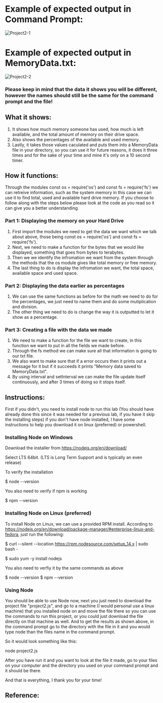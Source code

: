 # Example of expected output in Command Prompt: 
![Project2-1](https://github.com/millJosh/it3038c-scripts/assets/113854085/0d817b47-8ef4-4c13-bd80-d3850d9128fb)

# Example of expected output in MemoryData.txt:
![Project2-2](https://github.com/millJosh/it3038c-scripts/assets/113854085/2e031d0f-0022-43a1-9ed8-7d4f80a5e398)

### Please keep in mind that the data it shows you will be different, however the names should still be the same for the command prompt and the file!


## What it shows:
1. It shows how much memory someone has used, how much is left available, and the total amount of memory on their drive space. 
2. Also shows the percentages of the available and used memory.
3. Lastly, it takes those values caculated and puts them into a MemoryData file in your directory, so you can use it for future reasons, it does it three times and for the sake of your time and mine it's only on a 10 second timer. 

## How it functions: 
Through the modules const os = require('os') and const fs = require('fs') we can retreive information, such as the system memory in this case we can use it to find total, used and available hard drive memory. If you choose to follow along with the steps below please look at the code as you read so it can give you a better understanding. 

### Part 1: Displaying the memory on your Hard Drive
1. First import the modules we need to get the data we want which we talk about above, those being const os = require('os') and const fs = require('fs').
2. Next, we need to make a function for the bytes that we would like displayed, something that goes from bytes to terabytes.
3. Then we we identify the infromation we want from the system through the methods that the os module gives like total memory or free memory.
4. The last thing to do is display the infromation we want, the total space, available space and used space.

### Part 2: Displaying the data earlier as percentages
1. We can use the same functions as before for the math we need to do for the percentages, we just need to name them and do some mutiplication and division.
2. The other thing we need to do is change the way it is outputted to let it show as a percentage.

### Part 3: Creating a file with the data we made
1. We need to make a function for the file we want to create, in this function we want to put in all the fields we made before.
2. Through the fs method we can make sure all that information is going to our txt file.
3. We also want to make sure that if a error occurs then it prints out a message for it but if it succeeds it prints "Memory data saved to MemoryData.txt".
4. By using interval and setInterval we can make the file update itself continuously, and after 3 times of doing so it stops itself. 

## Instructions: 
First if you didn't, you need to install node to run this lab (You should have already done this since it was needed for a previous lab, if you have it skip the installing steps) if you don't have node installed, I have some instructions to help you download it on linux (preferred) or powershell.

### Installing Node on Windows
Download the installer from https://nodejs.org/en/download/

Select LTS 64bit. (LTS is Long Term Support and is typically an even release)

To verify the installation

$ node --version

You also need to verify if npm is working

$ npm --version

### Installing Node on Linux (preferred)
To install Node on Linux, we can use a provided RPM install. According to https://nodejs.org/en/download/package-manager/#enterprise-linux-and-fedora, just run the following:

$ curl --silent --location https://rpm.nodesource.com/setup_14.x | sudo bash -

$ sudo yum -y install nodejs	

You also need to verfiy it by the same commands as above

$ node --version $ npm --version

### Using Node
You should be able to use Node now, next you just need to download the project file "project2.js", and go to a machine (I would personal use a linux machine) that you installed node on and move the file there so you can use the commands to run this project, or you could just download the file directly on that machine as well. And to get the results as shown above, in the command prompt go to the directory with the file in it and you would type node than the files name in the command prompt. 

So it would look something like this:

node project2.js

After you have run it and you want to look at the file it made, go to your files on your computer and the directory you used on your command prompt and it should be there.

And that is everything, I thank you for your time!

## Reference:

